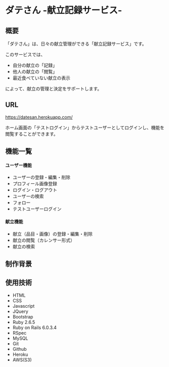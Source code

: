 # ダテさん -献立記録サービス-

## 概要

「ダテさん」は、日々の献立管理ができる「献立記録サービス」です。

このサービスでは、

 * 自分の献立の「記録」
 * 他人の献立の「閲覧」
 * 最近食べていない献立の表示
 
によって、献立の管理と決定をサポートします。


## URL

https://datesan.herokuapp.com/

ホーム画面の「テストログイン」からテストユーザーとしてログインし、機能を閲覧することができます。

## 機能一覧

#### ユーザー機能

 * ユーザーの登録・編集・削除
 * プロフィール画像登録
 * ログイン・ログアウト
 * ユーザーの検索
 * フォロー
 * テストユーザーログイン

#### 献立機能

 * 献立（品目・画像）の登録・編集・削除
 * 献立の閲覧（カレンサー形式）
 * 献立の検索

## 制作背景

## 使用技術

* HTML
* CSS
* Javascript
* JQuery
* Bootstrap
* Ruby 2.6.5
* Ruby on Rails 6.0.3.4
* RSpec
* MySQL
* Git
* Github
* Heroku
* AWS(S3)
